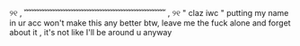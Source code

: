 ୨୧ , ﹌﹌﹌﹌﹌﹌﹌﹌﹌﹌﹌﹌﹌﹌﹌﹌﹌﹌ , ୨୧
" claz iwc " putting my name in ur acc won't make this any better btw, leave me the fuck alone and forget about it , it's not like I'll be around u anyway